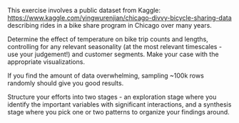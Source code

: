 This exercise involves a public dataset from Kaggle:  https://www.kaggle.com/yingwurenjian/chicago-divvy-bicycle-sharing-data describing rides in a bike share program in Chicago over many years.

Determine the effect of temperature on bike trip counts and lengths, controlling for any relevant seasonality (at the most relevant timescales - use your judgement!) and customer segments. Make your case with the appropriate visualizations.

If you find the amount of data overwhelming, sampling ~100k rows randomly should give you good results.

Structure your efforts into two stages - an exploration stage where you identify the important variables with significant interactions, and a synthesis stage where you pick one or two patterns to organize your findings around.
